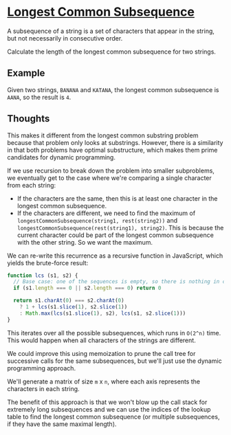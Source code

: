# [Longest Common Subsequence](https://en.wikipedia.org/wiki/Longest_common_subsequence_problem)

A subsequence of a string is a set of characters that appear in the string,
but not necessarily in consecutive order.

Calculate the length of the longest common subsequence for two strings.

## Example

Given two strings, `BANANA` and `KATANA`, the longest common subsequence
is `AANA`, so the result is `4`.


## Thoughts

This makes it different from the longest common substring problem because that
problem only looks at substrings.  However, there is a similarity in that both
problems have optimal substructure, which makes them prime candidates for
dynamic programming.

If we use recursion to break down the problem into smaller subproblems, we
eventually get to the case where we're comparing a single character from
each string:

- If the characters are the same, then this is at least one character in
  the longest common subsequence.
- If the characters are different, we need to find the maximum of
  `longestCommonSubsequence(string1, rest(string2))` and
  `longestCommonSubsequence(rest(string1), string2)`.
  This is because the current character could be part of the longest common
  subsequence with the other string.  So we want the maximum.

We can re-write this recurrence as a recursive function in JavaScript,
which yields the brute-force result:

```javascript
function lcs (s1, s2) {
  // Base case: one of the sequences is empty, so there is nothing in common.
  if (s1.length === 0 || s2.length === 0) return 0

  return s1.charAt(0) === s2.charAt(0)
    ? 1 + lcs(s1.slice(1), s2.slice(1))
    : Math.max(lcs(s1.slice(1), s2), lcs(s1, s2.slice(1)))
}
```

This iterates over all the possible subsequences, which runs in `O(2^n)`
time.  This would happen when all characters of the strings are different.

We could improve this using memoization to prune the call tree for successive
calls for the same subsequences, but we'll just use the dynamic programming
approach.

We'll generate a matrix of size `m` x `n`, where each axis represents the
characters in each string.

The benefit of this approach is that we won't blow up the call stack
for extremely long subsequences and we can use the indices of the
lookup table to find the longest common subsequence (or multiple
subsequences, if they have the same maximal length).
